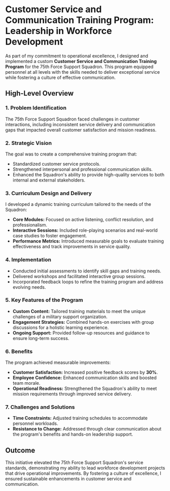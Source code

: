 # Customer Service and Communication Training Program: Leadership in Workforce Development

As part of my commitment to operational excellence, I designed and implemented a custom **Customer Service and Communication Training Program** for the 75th Force Support Squadron. This program equipped personnel at all levels with the skills needed to deliver exceptional service while fostering a culture of effective communication.

## High-Level Overview

### 1. Problem Identification
The 75th Force Support Squadron faced challenges in customer interactions, including inconsistent service delivery and communication gaps that impacted overall customer satisfaction and mission readiness.

### 2. Strategic Vision
The goal was to create a comprehensive training program that:
- Standardized customer service protocols.
- Strengthened interpersonal and professional communication skills.
- Enhanced the Squadron's ability to provide high-quality services to both internal and external stakeholders.

### 3. Curriculum Design and Delivery
I developed a dynamic training curriculum tailored to the needs of the Squadron:
- **Core Modules:** Focused on active listening, conflict resolution, and professionalism.
- **Interactive Sessions:** Included role-playing scenarios and real-world case studies to foster engagement.
- **Performance Metrics:** Introduced measurable goals to evaluate training effectiveness and track improvements in service quality.

### 4. Implementation
- Conducted initial assessments to identify skill gaps and training needs.
- Delivered workshops and facilitated interactive group sessions.
- Incorporated feedback loops to refine the training program and address evolving needs.

### 5. Key Features of the Program
- **Custom Content:** Tailored training materials to meet the unique challenges of a military support organization.
- **Engagement Strategies:** Combined hands-on exercises with group discussions for a holistic learning experience.
- **Ongoing Support:** Provided follow-up resources and guidance to ensure long-term success.

### 6. Benefits
The program achieved measurable improvements:
- **Customer Satisfaction:** Increased positive feedback scores by **30%**.
- **Employee Confidence:** Enhanced communication skills and boosted team morale.
- **Operational Readiness:** Strengthened the Squadron's ability to meet mission requirements through improved service delivery.

### 7. Challenges and Solutions
- **Time Constraints:** Adjusted training schedules to accommodate personnel workloads.
- **Resistance to Change:** Addressed through clear communication about the program's benefits and hands-on leadership support.

## Outcome
This initiative elevated the 75th Force Support Squadron's service standards, demonstrating my ability to lead workforce development projects that drive operational improvements. By fostering a culture of excellence, I ensured sustainable enhancements in customer service and communication.

